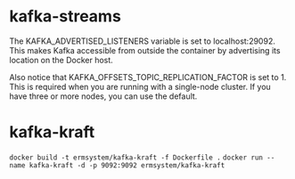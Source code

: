 # kafka-streams

The KAFKA_ADVERTISED_LISTENERS variable is set to localhost:29092. This makes Kafka accessible from outside the container by advertising its location on the Docker host.

Also notice that KAFKA_OFFSETS_TOPIC_REPLICATION_FACTOR is set to 1. This is required when you are running with a single-node cluster. If you have three or more nodes, you can use the default.

# kafka-kraft


`docker build -t ermsystem/kafka-kraft -f Dockerfile .`
`docker run --name kafka-kraft -d -p 9092:9092 ermsystem/kafka-kraft`